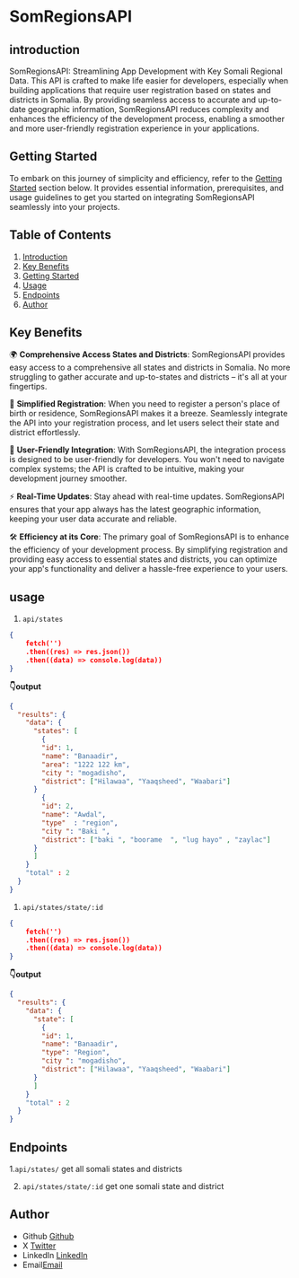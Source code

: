 # SomRegionsAPI

## introduction

SomRegionsAPI: Streamlining App Development with Key Somali Regional Data. This API is crafted to make life easier for developers, especially when building applications that require user registration based on states and districts in Somalia. By providing seamless access to accurate and up-to-date geographic information, SomRegionsAPI reduces complexity and enhances the efficiency of the development process, enabling a smoother and more user-friendly registration experience in your applications.

## Getting Started

To embark on this journey of simplicity and efficiency, refer to the [Getting Started](#getting-started) section below. It provides essential information, prerequisites, and usage guidelines to get you started on integrating SomRegionsAPI seamlessly into your projects.

## Table of Contents

1. [Introduction](#introduction)
2. [Key Benefits](#key-benefits)
3. [Getting Started](#getting-started)
4. [Usage](#usage)
5. [Endpoints](#endpoints)
6. [Author](#author)

## Key Benefits

🌍 **Comprehensive Access States and Districts**: SomRegionsAPI provides easy access to a comprehensive all states and districts in Somalia. No more struggling to gather accurate and up-to-states and districts – it's all at your fingertips.

🚀 **Simplified Registration**: When you need to register a person's place of birth or residence, SomRegionsAPI makes it a breeze. Seamlessly integrate the API into your registration process, and let users select their state and district effortlessly.

📲 **User-Friendly Integration**: With SomRegionsAPI, the integration process is designed to be user-friendly for developers. You won't need to navigate complex systems; the API is crafted to be intuitive, making your development journey smoother.

⚡ **Real-Time Updates**: Stay ahead with real-time updates. SomRegionsAPI ensures that your app always has the latest geographic information, keeping your user data accurate and reliable.

🛠️ **Efficiency at its Core**: The primary goal of SomRegionsAPI is to enhance the efficiency of your development process. By simplifying registration and providing easy access to essential states and districts, you can optimize your app's functionality and deliver a hassle-free experience to your users.

## usage

1. `api/states`

```json
{
    fetch('')
    .then((res) => res.json())
    .then((data) => console.log(data))
}
```

**👇output**

```json
{
  "results": {
    "data": {
      "states": [
        {
        "id": 1,
        "name": "Banaadir",
        "area": "1222 122 km",
        "city ": "mogadisho",
        "district": ["Hilawaa", "Yaaqsheed", "Waabari"]
      }
        {
        "id": 2,
        "name": "Awdal",
        "type"  : "region",
        "city ": "Baki ",
        "district": ["baki ", "boorame  ", "lug hayo" , "zaylac"]
      }
      ]
    }
    "total" : 2
  }
}
```

1. `api/states/state/:id`

```json
{
    fetch('')
    .then((res) => res.json())
    .then((data) => console.log(data))
}
```

**👇output**

```json
{
  "results": {
    "data": {
      "state": [
        {
        "id": 1,
        "name": "Banaadir",
        "type": "Region",
        "city ": "mogadisho",
        "district": ["Hilawaa", "Yaaqsheed", "Waabari"]
      }
      ]
    }
    "total" : 2
  }
}
```

## Endpoints

1.`api/states/` get all somali states and districts

2. `api/states/state/:id` get one somali state and district

## Author

- Github [Github](https://github.com/Ashakour1)
- X [Twitter](https://twitter.com/Ashakour17)
- LinkedIn [LinkedIn](https://www.linkedin.com/in/a-shakour-mohammed-90836725a/)
- Email[Email](engshakrayare114@gmail.com)
